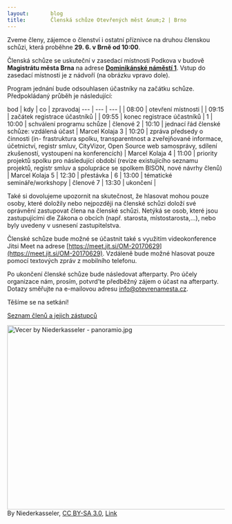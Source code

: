 ```yaml
---
layout:       blog
title:        Členská schůze Otevřených měst &num;2 | Brno
---
```

Zveme členy, zájemce o členství i ostatní příznivce na druhou členskou schůzi, která proběhne **29. 6. v Brně od 10:00**.

Členská schůze se uskutečnı́ v zasedacı́ mı́stnosti Podkova v budově **Magistrátu města Brna** na adrese **[Dominikánské náměstı́ 1](https://www.openstreetmap.org/?mlat=49.19381&mlon=16.60607#map=18/49.19381/16.60607)**. Vstup do zasedacı́ mı́stnosti je z nádvořı́ (na obrázku vpravo dole).

Program jednání bude odsouhlasen účastníky na začátku schůze. Předpokládaný průběh je následující:

bod | kdy | co | zpravodaj
--- | --- | --- |
 | 08:00 | otevření místnosti | 
 | 09:15 | začátek registrace účastníků | 
 | 09:55 | konec registrace účastníků | 
1 | 10:00 | schválení programu schůze | členové
2 | 10:10 | jednacı́ řád členské schůze: vzdálená účast | Marcel Kolaja
3 | 10:20 | zpráva předsedy o činnosti (in- frastruktura spolku, transparentnost a zveřejňované informace, účetnictvı́, registr smluv, CityVizor, Open Source web samosprávy, sdı́lenı́ zkušenostı́, vystoupenı́ na konferencı́ch) | Marcel Kolaja
4 | 11:00 | priority projektů spolku pro následujı́cı́ obdobı́ (revize existujı́cı́ho seznamu projektů, registr smluv a spolupráce se spolkem BISON, nové návrhy členů) | Marcel Kolaja
5 | 12:30 | přestávka | 
6 | 13:00 | tématické semináře/workshopy | členové
7 | 13:30 | ukončení | 

Také si dovolujeme upozornit na skutečnost, že hlasovat mohou pouze osoby, které doložily nebo nejpozději na členské schůzi doložı́ své oprávněnı́ zastupovat člena na členské schůzi. Netýká se osob, které jsou zastupujı́cı́mi dle Zákona o obcı́ch (např. starosta, mı́stostarosta,...), nebo byly uvedeny v usnesenı́ zastupitelstva.

Členské schůze bude možné se účastnit také s využitı́m videokonference Jitsi Meet na adrese [https://meet.jit.si/OM-20170629](https://meet.jit.si/OM-20170629). Vzdáleně bude možné hlasovat pouze pomocı́ textových zpráv z mobilnı́ho telefonu.

Po ukončenı́ členské schůze bude následovat afterparty. Pro účely organizace nám, prosı́m, potvrd’te předběžný zájem o účast na afterparty. Dotazy směřujte na e-mailovou adresu  [info@otevrenamesta.cz](mailto:info@otevrenamesta.cz).

Těšíme se na setkání!



[Seznam členů a jejich zástupců](http://www.otevrenamesta.cz/clenstvi/#Seznam_členů)


<p><a href="https://commons.wikimedia.org/wiki/File:Vecer_by_Niederkasseler_-_panoramio.jpg#/media/File:Vecer_by_Niederkasseler_-_panoramio.jpg"><img src="https://upload.wikimedia.org/wikipedia/commons/d/dd/Vecer_by_Niederkasseler_-_panoramio.jpg" alt="Vecer by Niederkasseler - panoramio.jpg" width="640" height="427"></a><br>By Niederkasseler, <a href="http://creativecommons.org/licenses/by-sa/3.0" title="Creative Commons Attribution-Share Alike 3.0">CC BY-SA 3.0</a>, <a href="https://commons.wikimedia.org/w/index.php?curid=55989995">Link</a></p>
